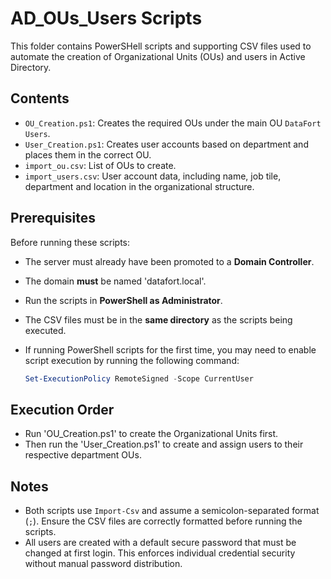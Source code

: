 # AD_OUs_Users Scripts

This folder contains PowerSHell scripts and supporting CSV files used to automate the creation of Organizational Units (OUs)
and users in Active Directory.

## Contents

- `OU_Creation.ps1`: Creates the required OUs under the main OU `DataFort Users`.
- `User_Creation.ps1`: Creates user accounts based on department and places them in the correct OU.
- `import_ou.csv`: List of OUs to create.
- `import_users.csv`: User account data, including name, job tile, department and location in the organizational structure.

## Prerequisites

Before running these scripts:

- The server must already have been promoted to a **Domain Controller**.
- The domain **must** be named 'datafort.local'.
- Run the scripts in **PowerShell as Administrator**.
- The CSV files must be in the **same directory** as the scripts being executed.
- If running PowerShell scripts for the first time, you may need to enable script execution by running the following command:

  ```powershell
  Set-ExecutionPolicy RemoteSigned -Scope CurrentUser

## Execution Order

- Run 'OU_Creation.ps1' to create the Organizational Units first.
- Then run the 'User_Creation.ps1' to create and assign users to their respective department OUs.

## Notes

- Both scripts use `Import-Csv` and assume a semicolon-separated format (`;`). Ensure the CSV files are correctly formatted before running the scripts.
- All users are created with a default secure password that must be changed at first login. This enforces individual credential security without manual
password distribution.
